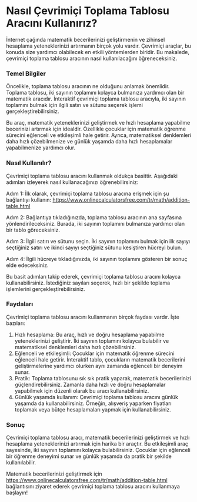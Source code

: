 Nasıl Çevrimiçi Toplama Tablosu Aracını Kullanırız?
===================================================

İnternet çağında matematik becerilerinizi geliştirmenin ve zihinsel hesaplama yeteneklerinizi artırmanın birçok yolu vardır. Çevrimiçi araçlar, bu konuda size yardımcı olabilecek en etkili yöntemlerden biridir. Bu makalede, çevrimiçi toplama tablosu aracının nasıl kullanılacağını öğreneceksiniz.

### Temel Bilgiler

Öncelikle, toplama tablosu aracının ne olduğunu anlamak önemlidir. Toplama tablosu, iki sayının toplamını kolayca bulmanıza yardımcı olan bir matematik aracıdır. İnteraktif çevrimiçi toplama tablosu aracıyla, iki sayının toplamını bulmak için ilgili satırı ve sütunu seçerek işlemi gerçekleştirebilirsiniz.

Bu araç, matematik yeteneklerinizi geliştirmek ve hızlı hesaplama yapabilme becerinizi artırmak için idealdir. Özellikle çocuklar için matematik öğrenme sürecini eğlenceli ve etkileşimli hale getirir. Ayrıca, matematiksel denklemleri daha hızlı çözebilmenize ve günlük yaşamda daha hızlı hesaplamalar yapabilmenize yardımcı olur.

### Nasıl Kullanılır?

Çevrimiçi toplama tablosu aracını kullanmak oldukça basittir. Aşağıdaki adımları izleyerek nasıl kullanacağınızı öğrenebilirsiniz:

Adım 1: İlk olarak, çevrimiçi toplama tablosu aracına erişmek için şu bağlantıyı kullanın: <https://www.onlinecalculatorsfree.com/tr/math/addition-table.html>

Adım 2: Bağlantıya tıkladığınızda, toplama tablosu aracının ana sayfasına yönlendirileceksiniz. Burada, iki sayının toplamını bulmanıza yardımcı olan bir tablo göreceksiniz.

Adım 3: İlgili satırı ve sütunu seçin. İki sayının toplamını bulmak için ilk sayıyı seçtiğiniz satırı ve ikinci sayıyı seçtiğiniz sütunu kesiştiren hücreyi bulun.

Adım 4: İlgili hücreye tıkladığınızda, iki sayının toplamını gösteren bir sonuç elde edeceksiniz.

Bu basit adımları takip ederek, çevrimiçi toplama tablosu aracını kolayca kullanabilirsiniz. İstediğiniz sayıları seçerek, hızlı bir şekilde toplama işlemlerini gerçekleştirebilirsiniz.

### Faydaları

Çevrimiçi toplama tablosu aracını kullanmanın birçok faydası vardır. İşte bazıları:

1. Hızlı hesaplama: Bu araç, hızlı ve doğru hesaplama yapabilme yeteneklerinizi geliştirir. İki sayının toplamını kolayca bulabilir ve matematiksel denklemleri daha hızlı çözebilirsiniz.
2. Eğlenceli ve etkileşimli: Çocuklar için matematik öğrenme sürecini eğlenceli hale getirir. İnteraktif tablo, çocukların matematik becerilerini geliştirmelerine yardımcı olurken aynı zamanda eğlenceli bir deneyim sunar.
3. Pratik: Toplama tablosunu sık sık pratik yaparak, matematik becerilerinizi güçlendirebilirsiniz. Zamanla daha hızlı ve doğru hesaplamalar yapabilmek için düzenli olarak bu aracı kullanabilirsiniz.
4. Günlük yaşamda kullanım: Çevrimiçi toplama tablosu aracını günlük yaşamda da kullanabilirsiniz. Örneğin, alışveriş yaparken fiyatları toplamak veya bütçe hesaplamaları yapmak için kullanabilirsiniz.

### Sonuç

Çevrimiçi toplama tablosu aracı, matematik becerilerinizi geliştirmek ve hızlı hesaplama yeteneklerinizi artırmak için harika bir araçtır. Bu etkileşimli araç sayesinde, iki sayının toplamını kolayca bulabilirsiniz. Çocuklar için eğlenceli bir öğrenme deneyimi sunar ve günlük yaşamda da pratik bir şekilde kullanılabilir.

Matematik becerilerinizi geliştirmek için <https://www.onlinecalculatorsfree.com/tr/math/addition-table.html> bağlantısını ziyaret ederek çevrimiçi toplama tablosu aracını kullanmaya başlayın!
